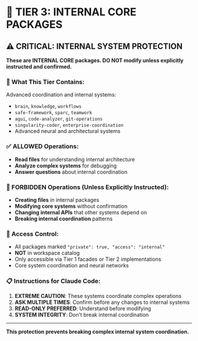 # 🔐 TIER 3: INTERNAL CORE PACKAGES

## ⚠️ CRITICAL: INTERNAL SYSTEM PROTECTION

**These are INTERNAL CORE packages. DO NOT modify unless explicitly instructed and confirmed.**

### 🎯 What This Tier Contains:
Advanced coordination and internal systems:
- `brain`, `knowledge`, `workflows`
- `safe-framework`, `sparc`, `teamwork`
- `agui`, `code-analyzer`, `git-operations`
- `singularity-coder`, `enterprise-coordination`
- Advanced neural and architectural systems

### ✅ ALLOWED Operations:
- **Read files** for understanding internal architecture
- **Analyze complex systems** for debugging
- **Answer questions** about internal coordination

### 🚫 FORBIDDEN Operations (Unless Explicitly Instructed):
- **Creating files** in internal packages
- **Modifying core systems** without confirmation
- **Changing internal APIs** that other systems depend on
- **Breaking internal coordination** patterns

### 🔐 Access Control:
- All packages marked `"private": true, "access": "internal"`
- **NOT** in workspace catalog
- Only accessible via Tier 1 facades or Tier 2 implementations
- Core system coordination and neural networks

### 📋 Instructions for Claude Code:
1. **EXTREME CAUTION**: These systems coordinate complex operations
2. **ASK MULTIPLE TIMES**: Confirm before any changes to internal systems
3. **READ-ONLY PREFERRED**: Understand before modifying
4. **SYSTEM INTEGRITY**: Don't break internal coordination

---
**This protection prevents breaking complex internal system coordination.**